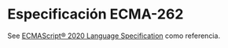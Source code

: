 # Especificación ECMA-262

See
[ECMAScript® 2020 Language Specification](https://tc39.github.io/ecma262/#sec-intro) como referencia.

